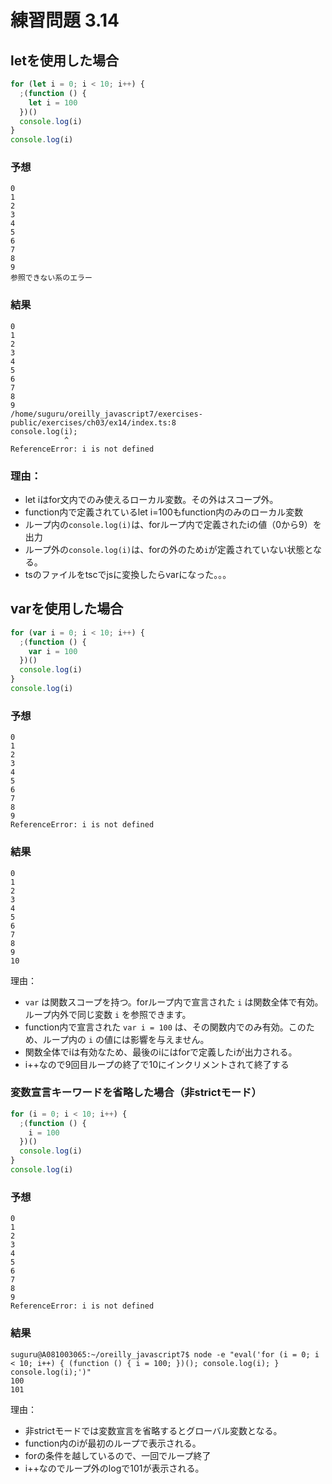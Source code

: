 # 練習問題 3.14

## letを使用した場合

```js
for (let i = 0; i < 10; i++) {
  ;(function () {
    let i = 100
  })()
  console.log(i)
}
console.log(i)
```

### 予想

```
0
1
2
3
4
5
6
7
8
9
参照できない系のエラー
```

### 結果

```
0
1
2
3
4
5
6
7
8
9
/home/suguru/oreilly_javascript7/exercises-public/exercises/ch03/ex14/index.ts:8
console.log(i);
            ^
ReferenceError: i is not defined
```

### 理由：

- let iはfor文内でのみ使えるローカル変数。その外はスコープ外。
- function内で定義されているlet i=100もfunction内のみのローカル変数
- ループ内の`console.log(i)`は、forループ内で定義されたiの値（0から9）を出力
- ループ外の`console.log(i)`は、forの外のため`i`が定義されていない状態となる。
- tsのファイルをtscでjsに変換したらvarになった。。。

## varを使用した場合

```js
for (var i = 0; i < 10; i++) {
  ;(function () {
    var i = 100
  })()
  console.log(i)
}
console.log(i)
```

### 予想

```
0
1
2
3
4
5
6
7
8
9
ReferenceError: i is not defined
```

### 結果

```
0
1
2
3
4
5
6
7
8
9
10
```

理由：

- `var` は関数スコープを持つ。forループ内で宣言された `i` は関数全体で有効。ループ内外で同じ変数 `i` を参照できます。
- function内で宣言された `var i = 100` は、その関数内でのみ有効。このため、ループ内の `i` の値には影響を与えません。
- 関数全体でiは有効なため、最後のiにはforで定義したiが出力される。
- i++なので9回目ループの終了で10にインクリメントされて終了する

### 変数宣言キーワードを省略した場合（非strictモード）

```js
for (i = 0; i < 10; i++) {
  ;(function () {
    i = 100
  })()
  console.log(i)
}
console.log(i)
```

### 予想

```
0
1
2
3
4
5
6
7
8
9
ReferenceError: i is not defined
```

### 結果

```
suguru@A081003065:~/oreilly_javascript7$ node -e "eval('for (i = 0; i < 10; i++) { (function () { i = 100; })(); console.log(i); } console.log(i);')"
100
101
```

理由：

- 非strictモードでは変数宣言を省略するとグローバル変数となる。
- function内のiが最初のループで表示される。
- forの条件を越しているので、一回でループ終了
- i++なのでループ外のlogで101が表示される。

